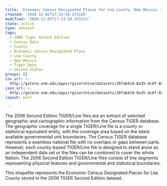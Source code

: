 ```yaml
---
title: 'Economic Census Designated Places for Lea County, New Mexico, 2006se TIGER'
created: '2020-12-02T17:33:58.373105'
modified: '2020-12-02T17:33:58.373112'
state: active
type: dataset
tags:
  - 2006 Tiger Second Edition
  - Census Data
  - County
  - Economic Census Designated Place
  - Lea County
  - New Mexico
  - Tiger Data
  - United States
groups: []
csv_url: >-
  http://gstore.unm.edu/apps/rgisarchive/datasets/207a641d-8a35-4c0f-8c0a-3f83954138ee/tgr2006se_lea_placeec.derived.csv
json_url: >-
  http://gstore.unm.edu/apps/rgisarchive/datasets/207a641d-8a35-4c0f-8c0a-3f83954138ee/tgr2006se_lea_placeec.derived.json
layout: post

---
```

The 2006 Second Edition TIGER/Line files are an extract of selected geographic and cartographic information from the Census TIGER database.  The geographic coverage for a single TIGER/Line file is a county or statistical equivalent entity, with the coverage area based on the latest available governmental unit boundaries. The Census TIGER database represents a seamless national file with no overlaps or gaps between parts.  However, each county-based TIGER/Line file is designed to stand alone as an independent data set or the files can be combined to cover the whole Nation.  The 2006 Second Edition  TIGER/Line files consist of line segments representing physical features and governmental and statistical boundaries.  

This shapefile represents the Economic Census Designated Places for Lea County stored in the 2006 TIGER Second Edition dataset.
